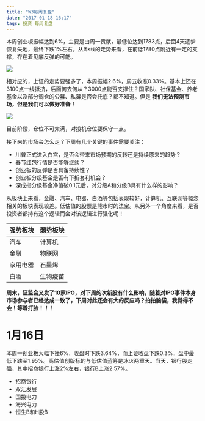 ```yaml
---
title: "W3每周复盘"
date: "2017-01-18 16:17"
tags: 投资 每周复盘
---
```


本周创业板振幅达到6%，主要是由周一贡献，最低位达到1783点，后面4天逐步恢复失地，最终下跌1%左右。从`周K线`的走势来看，在前低1780点附近有一定的支撑，存在着见底反弹的可能。

![](http://7xonmk.com1.z0.glb.clouddn.com/2017-01-20_20-30-58.png)

相对应的，上证的走势要强多了，本周振幅2.6%，周五收涨0.33%。基本上还在3100点一线抵抗，后面何去何从？3000点能否支撑住？国家队、社保基金、养老基金以及部分调仓的公募、私募是否会托底？都不知道。但是 **我们无法预测市场，但是我们可以做好准备！**

![](http://7xonmk.com1.z0.glb.clouddn.com/2017-01-20_21-11-09.png)

目前阶段，仓位不可太满，对投机仓位要保守一点。

接下来的市场会怎么走？下周有几个关键的事件需要关注：

- 川普正式进入白宫，是否会带来市场预期的反转还是持续原来的趋势？
- 春节红包行情是否能够继续？
- 创业板的反弹是否具备持续性？
- 创业板分级基金是否有下折套利机会？
- 深成指分级基金净值破0.1元后，对分级A和分级B具有什么样的影响？

从板块上来看，金融、汽车、电器、白酒等包括表现较好，计算机、互联网等概念相关的板块表现较差。低估值的股票是熊市时的法宝。从另外一个角度来看，是否投资者都持有这个逻辑而会对该逻辑进行强化呢！

| 强势板块 | 弱势板块 |
|:---------|:---------|
| 汽车     | 计算机   |
| 金融     | 物联网   |
| 家用电器 | 石墨烯   |
| 白酒     | 生物疫苗 |

**周末，证监会又发了10家IPO，对下周的次新股有什么影响，随着对IPO事件本身市场参与者已经达成一致了，下周对此还会有大的反应吗？拍拍脑袋，我觉得不会！等着打脸！！！**

# 1月16日

本周一创业板大幅下挫6%，收盘时下跌3.64%，而上证收盘下跌0.3%，盘中最低下跌至1.95%。高估值创版标的与低估值蓝筹是冰火两重天。当天，银行股走强，其中招商银行上涨2%左右，银行B上涨2.57%。

- 招商银行
- 双汇发展
- 国投电力
- 海兴电力
- 恒生B和H股B
